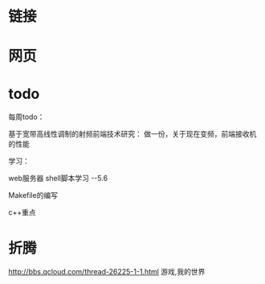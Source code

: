 # 链接

# 网页


# todo

每周todo：

基于宽带高线性调制的射频前端技术研究：
做一份，关于现在变频，前端接收机的性能




学习：

web服务器
shell脚本学习 --5.6


Makefile的编写



c++重点


# 折腾

http://bbs.qcloud.com/thread-26225-1-1.html 游戏,我的世界
